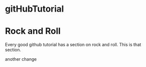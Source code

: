 # gitHubTutorial



# Rock and Roll

Every good github tutorial has a section on rock and roll. This is that section. 

another change
